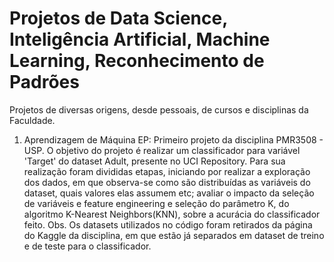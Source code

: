 # Projetos de Data Science, Inteligência Artificial, Machine Learning, Reconhecimento de Padrões

Projetos de diversas origens, desde pessoais, de cursos e disciplinas da Faculdade.

1. Aprendizagem de Máquina EP:
      Primeiro projeto da disciplina PMR3508 - USP. O objetivo do projeto é realizar um classificador para variável 'Target' do dataset Adult, presente no UCI Repository. Para sua realização foram divididas etapas, iniciando por realizar a exploração dos dados, em que observa-se como são distribuídas as variáveis do dataset, quais valores elas assumem etc; avaliar o impacto da seleção de variáveis e feature engineering e seleção do parâmetro K, do algoritmo K-Nearest Neighbors(KNN), sobre a acurácia do classificador feito. 
      Obs. Os datasets utilizados no código foram retirados da página do Kaggle da disciplina, em que estão já separados em dataset de treino e de teste para o classificador.
